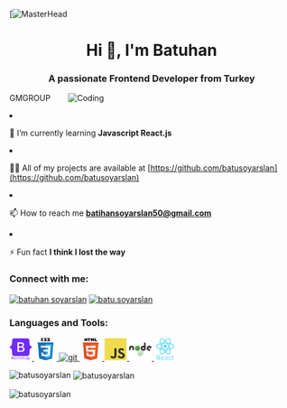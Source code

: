 [![MasterHead](https://raw.githubusercontent.com/PolarBearGG/PolarBearGG/master/web-developer.gif)
<h1 align="center">Hi 👋, I'm Batuhan</h1>
<h3 align="center">A passionate Frontend Developer from Turkey</h3>
<img align="right" alt="Coding" width="400" src="https://in.pinterest.com/pin/coding-animations--126663808259169690/>


- 🔭 I’m currently working on [GMGROUP](https://github.com/batusoyarslan/GMGroup)

- 🌱 I’m currently learning **Javascript React.js**

- 👨‍💻 All of my projects are available at [https://github.com/batusoyarslan](https://github.com/batusoyarslan)

- 📫 How to reach me **batihansoyarslan50@gmail.com**

- ⚡ Fun fact **I think I lost the way**

<h3 align="left">Connect with me:</h3>
<p align="left">
<a href="https://linkedin.com/in/batuhan soyarslan" target="blank"><img align="center" src="https://raw.githubusercontent.com/rahuldkjain/github-profile-readme-generator/master/src/images/icons/Social/linked-in-alt.svg" alt="batuhan soyarslan" height="30" width="40" /></a>
<a href="https://instagram.com/batu.soyarslan" target="blank"><img align="center" src="https://raw.githubusercontent.com/rahuldkjain/github-profile-readme-generator/master/src/images/icons/Social/instagram.svg" alt="batu.soyarslan" height="30" width="40" /></a>
</p>

<h3 align="left">Languages and Tools:</h3>
<p align="left"> <a href="https://getbootstrap.com" target="_blank" rel="noreferrer"> <img src="https://raw.githubusercontent.com/devicons/devicon/master/icons/bootstrap/bootstrap-plain-wordmark.svg" alt="bootstrap" width="40" height="40"/> </a> <a href="https://www.w3schools.com/css/" target="_blank" rel="noreferrer"> <img src="https://raw.githubusercontent.com/devicons/devicon/master/icons/css3/css3-original-wordmark.svg" alt="css3" width="40" height="40"/> </a> <a href="https://git-scm.com/" target="_blank" rel="noreferrer"> <img src="https://www.vectorlogo.zone/logos/git-scm/git-scm-icon.svg" alt="git" width="40" height="40"/> </a> <a href="https://www.w3.org/html/" target="_blank" rel="noreferrer"> <img src="https://raw.githubusercontent.com/devicons/devicon/master/icons/html5/html5-original-wordmark.svg" alt="html5" width="40" height="40"/> </a> <a href="https://developer.mozilla.org/en-US/docs/Web/JavaScript" target="_blank" rel="noreferrer"> <img src="https://raw.githubusercontent.com/devicons/devicon/master/icons/javascript/javascript-original.svg" alt="javascript" width="40" height="40"/> </a> <a href="https://nodejs.org" target="_blank" rel="noreferrer"> <img src="https://raw.githubusercontent.com/devicons/devicon/master/icons/nodejs/nodejs-original-wordmark.svg" alt="nodejs" width="40" height="40"/> </a> <a href="https://reactjs.org/" target="_blank" rel="noreferrer"> <img src="https://raw.githubusercontent.com/devicons/devicon/master/icons/react/react-original-wordmark.svg" alt="react" width="40" height="40"/> </a> </p>

<p><img align="left" src="https://github-readme-stats.vercel.app/api/top-langs?username=batusoyarslan&show_icons=true&locale=en&layout=compact" alt="batusoyarslan" /></p>

<p>&nbsp;<img align="center" src="https://github-readme-stats.vercel.app/api?username=batusoyarslan&show_icons=true&locale=en" alt="batusoyarslan" /></p>

<p><img align="center" src="https://github-readme-streak-stats.herokuapp.com/?user=batusoyarslan&" alt="batusoyarslan" /></p>
